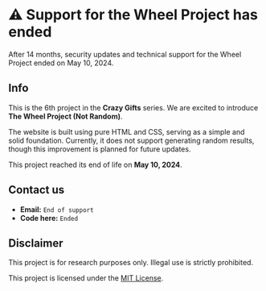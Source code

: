 # ⚠️ Support for the Wheel Project has ended
After 14 months, security updates and technical support for the Wheel Project ended on May 10, 2024.

## Info
This is the 6th project in the **Crazy Gifts** series. We are excited to introduce **The Wheel Project (Not Random)**.

The website is built using pure HTML and CSS, serving as a simple and solid foundation. Currently, it does not support generating random results, though this improvement is planned for future updates.

This project reached its end of life on **May 10, 2024**.

## Contact us
- **Email:** `End of support`
- **Code here:** `Ended`

## Disclaimer
This project is for research purposes only. Illegal use is strictly prohibited.

This project is licensed under the [MIT License](LICENSE).
